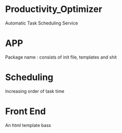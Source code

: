 # Productivity_Optimizer
Automatic Task Scheduling Service

# APP
Package name : consists of init file, templates and shit

# Scheduling
Increasing order of task time

# Front End
An html template bass
